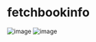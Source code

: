 # fetchbookinfo
![image](https://github.com/TrustMe5/fetchbookinfo/raw/master/spider/豆瓣图书1.png)
![image](https://github.com/TrustMe5/fetchbookinfo/raw/master/spider/content.png)
